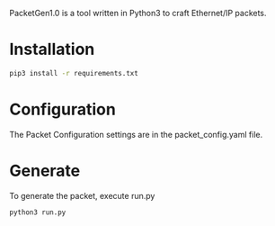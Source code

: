 PacketGen1.0 is a tool written in Python3 to craft Ethernet/IP packets.

# Installation
```bash
pip3 install -r requirements.txt
```
# Configuration
The Packet Configuration settings are in the packet_config.yaml file.

# Generate
To generate the packet, execute run.py
```bash
python3 run.py
```

